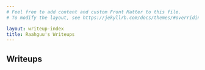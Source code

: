 ```yaml
---
# Feel free to add content and custom Front Matter to this file.
# To modify the layout, see https://jekyllrb.com/docs/themes/#overriding-theme-defaults

layout: writeup-index
title: Raahguu's Writeups
---
```


## Writeups

